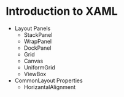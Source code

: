 Introduction to XAML
===
* Layout Panels
  * StackPanel
  * WrapPanel
  * DockPanel
  * Grid
  * Canvas
  * UniformGrid
  * ViewBox
* CommonLayout Properties
  * HorizantalAlignment